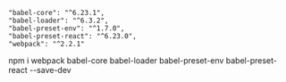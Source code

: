     "babel-core": "^6.23.1",
    "babel-loader": "^6.3.2",
    "babel-preset-env": "^1.7.0",
    "babel-preset-react": "^6.23.0",
    "webpack": "^2.2.1"

npm i webpack babel-core babel-loader babel-preset-env babel-preset-react --save-dev